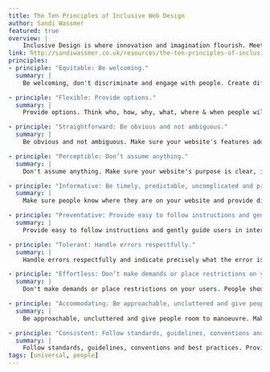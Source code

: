 ```yaml
---
title: The Ten Principles of Inclusive Web Design
author: Sandi Wassmer
featured: true
overview: |
    Inclusive Design is where innovation and imagination flourish. Meeting the needs of the widest variety of people does not inhibit creativity. It opens our minds and inspires excellence.
link: http://sandiwassmer.co.uk/resources/the-ten-principles-of-inclusive-web-design
principles:
- principle: "Equitable: Be welcoming."
  summary: |
    Be welcoming, don't discriminate and engage with people. Create different user experiences and make certain they have equally valuable outcomes. Aesthetics matter.

- principle: "Flexible: Provide options."
  summary: |
    Provide options. Think who, how, why, what, where & when people will be using your website. Make sure there is choice for diverse users and maintain device independence.

- principle: "Straightforward: Be obvious and not ambiguous."
  summary: |
    Be obvious and not ambiguous. Make sure your website's features add value, not complexity. Remember, good design is as little design as possible.

- principle: "Perceptible: Don’t assume anything."
  summary: |
    Don't assume anything. Make sure your website's purpose is clear, its content, structure and sequence are meaningful and convey information to all of the senses.

- principle: "Informative: Be timely, predictable, uncomplicated and precise."
  summary: |
    Make sure people know where they are on your website and provide different ways for them to find what they're looking for. Be timely, predictable, uncomplicated and precise.

- principle: "Preventative: Provide easy to follow instructions and gently guide users."
  summary: |
    Provide easy to follow instructions and gently guide users in interacting with your website. Help them to minimise errors when submitting data, through well considered form design.

- principle: "Tolerant: Handle errors respectfully."
  summary: |
    Handle errors respectfully and indicate precisely what the error is, where it is and how to fix it. Remember to let people know the outcome.

- principle: "Effortless: Don’t make demands or place restrictions on your users."
  summary: |
    Don't make demands or place restrictions on your users. People should not have to work or think hard to find what they want on your website. Ensure it can be used efficiently and effectively.

- principle: "Accommodating: Be approachable, uncluttered and give people room to manoeuvre."
  summary: |
    Be approachable, uncluttered and give people room to manoeuvre. Make sure that your website is unobtrusive and can be accessed by different devices of all shapes and sizes.

- principle: "Consistent: Follow standards, guidelines, conventions and best practices."
  summary: |
    Follow standards, guidelines, conventions and best practices. Provide a familiar environment with memorable functionality.
tags: [universal, people]
---
```

